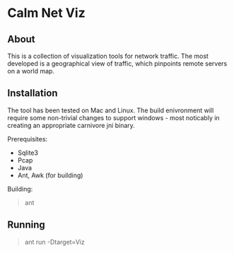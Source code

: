 Calm Net Viz
=====

About
-----

This is a collection of visualization tools for network traffic.  The most
developed is a geographical view of traffic, which pinpoints  remote
servers on a world map.

Installation
-----

The tool has been tested on Mac and Linux.  The build enivronment will require
some non-trivial changes to support windows - most noticably in creating an
appropriate carnivore jni binary.

Prerequisites:

* Sqlite3
* Pcap
* Java
* Ant, Awk (for building)

Building:

> ant

Running
-----

> ant run -Dtarget=Viz
